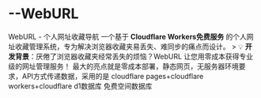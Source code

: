 # --WebURL
WebURL - 个人网址收藏导航  一个基于 **Cloudflare Workers免费服务** 的个人网址收藏管理系统，专为解决浏览器收藏夹易丢失、难同步的痛点而设计。  > 💡 **开发背景**：厌倦了浏览器收藏夹经常丢失的烦恼？WebURL 让您用零成本获得专业级的网址管理服务！  最大的亮点就是零成本部署，静态网页，无服务器环境要求，API方式传递数据，采用的是 cloudflare pages+cloudflare workers+cloudflare d1数据库 免费空间数据库

